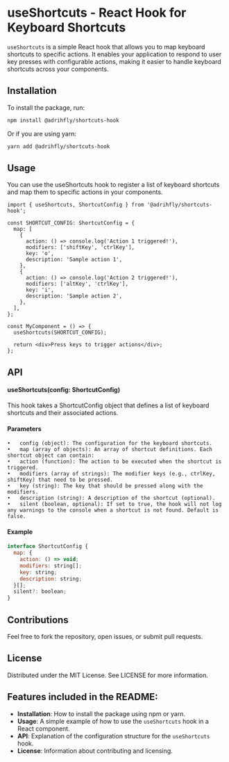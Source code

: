 # useShortcuts - React Hook for Keyboard Shortcuts

`useShortcuts` is a simple React hook that allows you to map keyboard shortcuts to specific actions. It enables your application to respond to user key presses with configurable actions, making it easier to handle keyboard shortcuts across your components.

## Installation

To install the package, run:

```bash
npm install @adrihfly/shortcuts-hook
```

Or if you are using yarn:

```bash
yarn add @adrihfly/shortcuts-hook
```

## Usage

You can use the useShortcuts hook to register a list of keyboard shortcuts and map them to specific actions in your components.

```tsx
import { useShortcuts, ShortcutConfig } from '@adrihfly/shortcuts-hook';

const SHORTCUT_CONFIG: ShortcutConfig = {
  map: [
    {
      action: () => console.log('Action 1 triggered!'),
      modifiers: ['shiftKey', 'ctrlKey'],
      key: 'o',
      description: 'Sample action 1',
    },
    {
      action: () => console.log('Action 2 triggered!'),
      modifiers: ['altKey', 'ctrlKey'],
      key: 'i',
      description: 'Sample action 2',
    },
  ],
};

const MyComponent = () => {
  useShortcuts(SHORTCUT_CONFIG);

  return <div>Press keys to trigger actions</div>;
};
```

## API

#### useShortcuts(config: ShortcutConfig)

This hook takes a ShortcutConfig object that defines a list of keyboard shortcuts and their associated actions.

#### Parameters

	•   config (object): The configuration for the keyboard shortcuts.
	•	map (array of objects): An array of shortcut definitions. Each shortcut object can contain:
	•	action (function): The action to be executed when the shortcut is triggered.
	•	modifiers (array of strings): The modifier keys (e.g., ctrlKey, shiftKey) that need to be pressed.
	•	key (string): The key that should be pressed along with the modifiers.
	•	description (string): A description of the shortcut (optional).
	•	silent (boolean, optional): If set to true, the hook will not log any warnings to the console when a shortcut is not found. Default is false.

#### Example

```jsx
interface ShortcutConfig {
  map: {
    action: () => void;
    modifiers: string[];
    key: string;
    description: string;
  }[];
  silent?: boolean;
}
```

## Contributions

Feel free to fork the repository, open issues, or submit pull requests.

## License

Distributed under the MIT License. See LICENSE for more information.

## Features included in the README:

- **Installation**: How to install the package using npm or yarn.
- **Usage**: A simple example of how to use the `useShortcuts` hook in a React component.
- **API**: Explanation of the configuration structure for the `useShortcuts` hook.
- **License**: Information about contributing and licensing.
